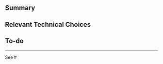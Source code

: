 ## Summary

<!-- A brief description of what this PR does. -->

## Relevant Technical Choices

<!-- Please describe your changes. -->

## To-do

---

<!-- Please reference the issue this PR addresses. -->

See #
